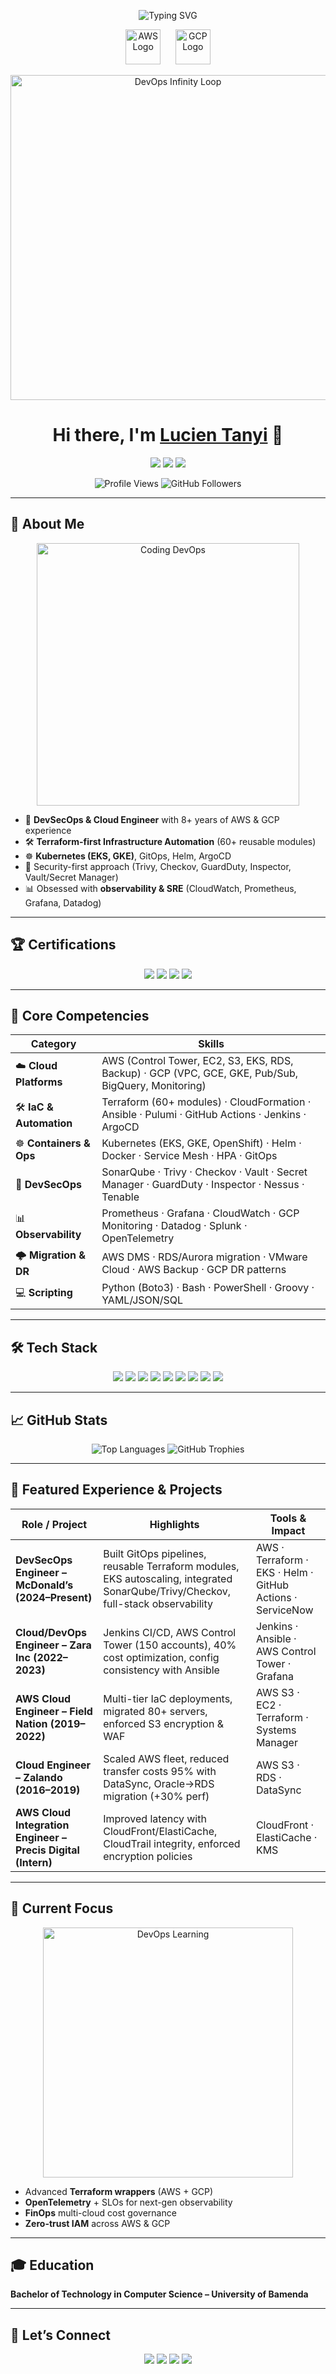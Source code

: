<p align="center">
  <img src="https://readme-typing-svg.herokuapp.com?font=Fira+Code&weight=600&size=24&pause=1000&color=36BCF7&center=true&vCenter=true&width=650&lines=👋+Welcome!+I'm+Lucien+Tanyi;Cloud+%26+DevSecOps+Engineer;Infrastructure+Automation+with+Terraform;AWS+%26+GCP+Specialist;Site+Reliability+Engineer;Platform+Engineering+%7C+GitOps+Advocate" alt="Typing SVG" />
</p>

<!-- Cloud Logos -->
<p align="center">
  <img src="https://upload.wikimedia.org/wikipedia/commons/9/93/Amazon_Web_Services_Logo.svg" height="56" alt="AWS Logo"/>
  &nbsp;&nbsp;&nbsp;&nbsp;
  <img src="https://upload.wikimedia.org/wikipedia/commons/5/51/Google_Cloud_logo.svg" height="56" alt="GCP Logo"/>
</p>

<!-- Animated DevOps Loop -->
<p align="center">
  <img src="https://user-images.githubusercontent.com/74038190/216655594-55f3cf79-5b8d-4f0e-a8f2-9f06f43ab5b7.gif" width="520" alt="DevOps Infinity Loop" />
</p>

<h1 align="center">Hi there, I'm <a href="https://github.com/lucien95">Lucien Tanyi</a> 👋</h1>

<p align="center">
  <a href="https://www.cloudwithlucien.com/"><img src="https://img.shields.io/badge/Portfolio-cloudwithlucien.com-1f6feb?style=for-the-badge&logo=google-chrome" /></a>
  <a href="https://github.com/lucien95"><img src="https://img.shields.io/badge/GitHub-lucien95-000?style=for-the-badge&logo=github" /></a>
  <a href="https://www.linkedin.com/in/lucien-tanyi/"><img src="https://img.shields.io/badge/LinkedIn-Lucien%20Tanyi-0A66C2?style=for-the-badge&logo=linkedin" /></a>
</p>

<p align="center">
  <img src="https://komarev.com/ghpvc/?username=lucien95&label=Profile%20Views&color=0e75b6&style=flat" alt="Profile Views" />
  <img src="https://img.shields.io/github/followers/lucien95?label=Followers&style=social" alt="GitHub Followers" />
</p>

---

## 🚀 About Me

<p align="center">
  <img src="https://media.giphy.com/media/qgQUggAC3Pfv687qPC/giphy.gif" width="420" alt="Coding DevOps">
</p>

- 🔧 **DevSecOps & Cloud Engineer** with 8+ years of AWS & GCP experience  
- 🛠️ **Terraform-first Infrastructure Automation** (60+ reusable modules)  
- ☸️ **Kubernetes (EKS, GKE)**, GitOps, Helm, ArgoCD  
- 🔐 Security-first approach (Trivy, Checkov, GuardDuty, Inspector, Vault/Secret Manager)  
- 📊 Obsessed with **observability & SRE** (CloudWatch, Prometheus, Grafana, Datadog)  

---

## 🏆 Certifications

<p align="center">
  <img src="https://img.shields.io/badge/AWS-SysOps%20Administrator-FF9900?style=for-the-badge&logo=amazonaws&logoColor=white" />
  <img src="https://img.shields.io/badge/AWS-DevOps%20Engineer%20Pro-FF9900?style=for-the-badge&logo=amazonaws&logoColor=white" />
  <img src="https://img.shields.io/badge/Google%20Cloud-Professional%20DevOps%20Engineer-4285F4?style=for-the-badge&logo=googlecloud&logoColor=white" />
  <img src="https://img.shields.io/badge/HashiCorp-Terraform%20Associate-5C4EE5?style=for-the-badge&logo=terraform&logoColor=white" />
</p>

---

## 💼 Core Competencies

| **Category**            | **Skills** |
|--------------------------|------------|
| ☁️ **Cloud Platforms**   | AWS (Control Tower, EC2, S3, EKS, RDS, Backup) · GCP (VPC, GCE, GKE, Pub/Sub, BigQuery, Monitoring) |
| 🛠️ **IaC & Automation** | Terraform (60+ modules) · CloudFormation · Ansible · Pulumi · GitHub Actions · Jenkins · ArgoCD |
| ☸️ **Containers & Ops** | Kubernetes (EKS, GKE, OpenShift) · Helm · Docker · Service Mesh · HPA · GitOps |
| 🔐 **DevSecOps**        | SonarQube · Trivy · Checkov · Vault · Secret Manager · GuardDuty · Inspector · Nessus · Tenable |
| 📊 **Observability**    | Prometheus · Grafana · CloudWatch · GCP Monitoring · Datadog · Splunk · OpenTelemetry |
| 🌩️ **Migration & DR**  | AWS DMS · RDS/Aurora migration · VMware Cloud · AWS Backup · GCP DR patterns |
| 💻 **Scripting**        | Python (Boto3) · Bash · PowerShell · Groovy · YAML/JSON/SQL |

---

## 🛠️ Tech Stack

<p align="center">
  <img src="https://img.shields.io/badge/AWS-%23FF9900.svg?style=for-the-badge&logo=amazon-aws&logoColor=white" />
  <img src="https://img.shields.io/badge/Google%20Cloud-%234285F4.svg?style=for-the-badge&logo=google-cloud&logoColor=white" />
  <img src="https://img.shields.io/badge/Terraform-%235835CC.svg?style=for-the-badge&logo=terraform&logoColor=white" />
  <img src="https://img.shields.io/badge/Ansible-%23EE0000.svg?style=for-the-badge&logo=ansible&logoColor=white" />
  <img src="https://img.shields.io/badge/Kubernetes-%23326CE5.svg?style=for-the-badge&logo=kubernetes&logoColor=white" />
  <img src="https://img.shields.io/badge/Docker-%232496ED.svg?style=for-the-badge&logo=docker&logoColor=white" />
  <img src="https://img.shields.io/badge/GitHub%20Actions-%232671E5.svg?style=for-the-badge&logo=github-actions&logoColor=white" />
  <img src="https://img.shields.io/badge/Jenkins-%23D24939.svg?style=for-the-badge&logo=jenkins&logoColor=white" />
  <img src="https://img.shields.io/badge/ArgoCD-%23EF7B4D.svg?style=for-the-badge&logo=argo&logoColor=white" />
</p>

---

## 📈 GitHub Stats

<p align="center">
  <img src="https://github-readme-stats.vercel.app/api/top-langs/?username=lucien95&layout=compact&theme=tokyonight" alt="Top Languages" />
  <img src="https://github-profile-trophy.vercel.app/?username=lucien95&theme=onedark&margin-w=10&margin-h=10" alt="GitHub Trophies" />
</p>

---

## 🎯 Featured Experience & Projects

| **Role / Project** | **Highlights** | **Tools & Impact** |
|---------------------|----------------|---------------------|
| **DevSecOps Engineer – McDonald’s (2024–Present)** | Built GitOps pipelines, reusable Terraform modules, EKS autoscaling, integrated SonarQube/Trivy/Checkov, full-stack observability | AWS · Terraform · EKS · Helm · GitHub Actions · ServiceNow |
| **Cloud/DevOps Engineer – Zara Inc (2022–2023)** | Jenkins CI/CD, AWS Control Tower (150 accounts), 40% cost optimization, config consistency with Ansible | Jenkins · Ansible · AWS Control Tower · Grafana |
| **AWS Cloud Engineer – Field Nation (2019–2022)** | Multi-tier IaC deployments, migrated 80+ servers, enforced S3 encryption & WAF | AWS S3 · EC2 · Terraform · Systems Manager |
| **Cloud Engineer – Zalando (2016–2019)** | Scaled AWS fleet, reduced transfer costs 95% with DataSync, Oracle→RDS migration (+30% perf) | AWS S3 · RDS · DataSync |
| **AWS Cloud Integration Engineer – Precis Digital (Intern)** | Improved latency with CloudFront/ElastiCache, CloudTrail integrity, enforced encryption policies | CloudFront · ElastiCache · KMS |

---

## 🌱 Current Focus

<p align="center">
  <img src="https://media.giphy.com/media/L1R1tvI9svkIWwpVYr/giphy.gif" width="400" alt="DevOps Learning">
</p>

- Advanced **Terraform wrappers** (AWS + GCP)  
- **OpenTelemetry** + SLOs for next-gen observability  
- **FinOps** multi-cloud cost governance  
- **Zero-trust IAM** across AWS & GCP  

---

## 🎓 Education
**Bachelor of Technology in Computer Science – University of Bamenda**

---

## 🤝 Let’s Connect

<p align="center">
  <a href="https://www.cloudwithlucien.com/"><img src="https://img.shields.io/badge/Portfolio-cloudwithlucien.com-1f6feb?style=for-the-badge&logo=google-chrome" /></a>
  <a href="https://github.com/lucien95"><img src="https://img.shields.io/badge/GitHub-lucien95-000?style=for-the-badge&logo=github" /></a>
  <a href="https://www.linkedin.com/in/lucien-tanyi/"><img src="https://img.shields.io/badge/LinkedIn-Lucien%20Tanyi-0A66C2?style=for-the-badge&logo=linkedin" /></a>
  <a href="mailto:lucientanyitanyi@gmail.com"><img src="https://img.shields.io/badge/Email-Contact-red?logo=gmail&style=for-the-badge" /></a>
</p>
